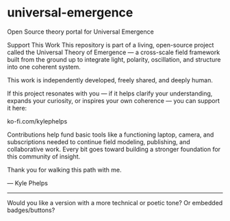 # universal-emergence
Open Source theory portal for Universal Emergence

Support This Work
This repository is part of a living, open-source project called the Universal Theory of Emergence — a cross-scale field framework built from the ground up to integrate light, polarity, oscillation, and structure into one coherent system.

This work is independently developed, freely shared, and deeply human.

If this project resonates with you — if it helps clarify your understanding, expands your curiosity, or inspires your own coherence — you can support it here:

ko-fi.com/kylephelps

Contributions help fund basic tools like a functioning laptop, camera, and subscriptions needed to continue field modeling, publishing, and collaborative work. Every bit goes toward building a stronger foundation for this community of insight.

Thank you for walking this path with me.

— Kyle Phelps


---

Would you like a version with a more technical or poetic tone? Or embedded badges/buttons?

